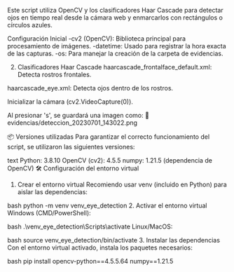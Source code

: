 Este script utiliza OpenCV y los clasificadores Haar Cascade para detectar ojos en tiempo real desde la cámara web y enmarcarlos con rectángulos o círculos azules.

Configuración Inicial
-cv2 (OpenCV): Biblioteca principal para procesamiento de imágenes.
-datetime: Usado para registrar la hora exacta de las capturas.
-os: Para manejar la creación de la carpeta de evidencias.

2. Clasificadores Haar Cascade
haarcascade_frontalface_default.xml: Detecta rostros frontales.

haarcascade_eye.xml: Detecta ojos dentro de los rostros.


Inicializar la cámara (cv2.VideoCapture(0)).


Al presionar 's', se guardará una imagen como:
📂 evidencias/deteccion_20230701_143022.png



📦 Versiones utilizadas
Para garantizar el correcto funcionamiento del script, se utilizaron las siguientes versiones:

text
Python: 3.8.10
OpenCV (cv2): 4.5.5
numpy: 1.21.5 (dependencia de OpenCV)
🛠️ Configuración del entorno virtual
1. Crear el entorno virtual
Recomiendo usar venv (incluido en Python) para aislar las dependencias:

bash
python -m venv venv_eye_detection
2. Activar el entorno virtual
Windows (CMD/PowerShell):

bash
.\venv_eye_detection\Scripts\activate
Linux/MacOS:

bash
source venv_eye_detection/bin/activate
3. Instalar las dependencias
Con el entorno virtual activado, instala los paquetes necesarios:

bash
pip install opencv-python==4.5.5.64 numpy==1.21.5
